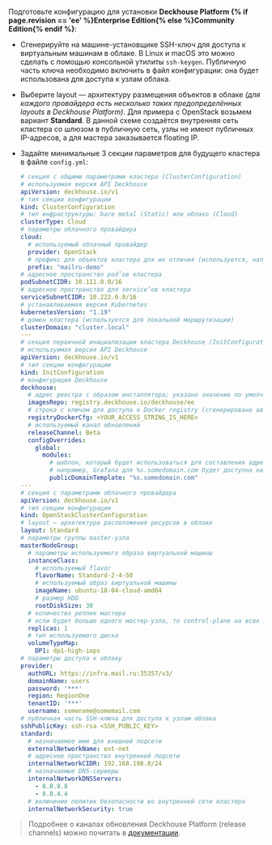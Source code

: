 Подготовьте конфигурацию для установки **Deckhouse Platform {% if page.revision == 'ee' %}Enterprise Edition{% else %}Community Edition{% endif %}**:
- Сгенерируйте на машине-установщике SSH-ключ для доступа к виртуальным машинам в облаке. В Linux и macOS это можно сделать с помощью консольной утилиты `ssh-keygen`. Публичную часть ключа необходимо включить в файл конфигурации: она будет использована для доступа к узлам облака.

- Выберите layout — архитектуру размещения объектов в облаке *(для каждого провайдера есть несколько таких предопределённых layouts в Deckhouse Platform)*. Для примера с OpenStack возьмем вариант **Standard**. В данной схеме создаётся внутренняя сеть кластера со шлюзом в публичную сеть, узлы не имеют публичных IP-адресов, а для мастера заказывается floating IP.

- Задайте минимальные 3 секции параметров для будущего кластера в файле `config.yml`:

  ```yaml
  # секция с общими параметрами кластера (ClusterConfiguration)
  # используемая версия API Deckhouse
  apiVersion: deckhouse.io/v1
  # тип секции конфигурации
  kind: ClusterConfiguration
  # тип инфраструктуры: bare metal (Static) или облако (Cloud)
  clusterType: Cloud
  # параметры облачного провайдера
  cloud:
    # используемый облачный провайдер
    provider: OpenStack
    # префикс для объектов кластера для их отличия (используется, например, при маршрутизации)
    prefix: "mailru-demo"
  # адресное пространство pod’ов кластера
  podSubnetCIDR: 10.111.0.0/16
  # адресное пространство для service’ов кластера
  serviceSubnetCIDR: 10.222.0.0/16
  # устанавливаемая версия Kubernetes
  kubernetesVersion: "1.19"
  # домен кластера (используется для локальной маршрутизации)
  clusterDomain: "cluster.local"
  ---
  # секция первичной инициализации кластера Deckhouse (InitConfiguration)
  # используемая версия API Deckhouse
  apiVersion: deckhouse.io/v1
  # тип секции конфигурации
  kind: InitConfiguration
  # конфигурация Deckhouse
  deckhouse:
    # адрес реестра с образом инсталлятора; указано значение по умолчанию для EE-сборки Deckhouse
    imagesRepo: registry.deckhouse.io/deckhouse/ee
    # строка с ключом для доступа к Docker registry (сгенерировано автоматически для вашего демонстрационного токена)
    registryDockerCfg: <YOUR_ACCESS_STRING_IS_HERE>
    # используемый канал обновлений
    releaseChannel: Beta
    configOverrides:
      global:
        modules:
          # шаблон, который будет использоваться для составления адресов системных приложений в кластере
          # например, Grafana для %s.somedomain.com будет доступна на домене grafana.somedomain.com
          publicDomainTemplate: "%s.somedomain.com"
  ---
  # секция с параметрами облачного провайдера
  apiVersion: deckhouse.io/v1
  # тип секции конфигурации
  kind: OpenStackClusterConfiguration
  # layout — архитектура расположения ресурсов в облаке
  layout: Standard
  # параметры группы master-узла
  masterNodeGroup:
    # параметры используемого образа виртуальной машины
    instanceClass:
      # используемый flavor
      flavorName: Standard-2-4-50
      # используемый образ виртуальной машины
      imageName: ubuntu-18-04-cloud-amd64
      # размер HDD
      rootDiskSize: 30
    # количество реплик мастера
    # если будет больше одного мастер-узла, то control-plane на всех master-узлах будет развернут автоматическии
    replicas: 1
    # тип используемого диска
    volumeTypeMap:
      DP1: dp1-high-iops
  # параметры доступа к облаку
  provider:
    authURL: https://infra.mail.ru:35357/v3/
    domainName: users
    password: '***'
    region: RegionOne
    tenantID: '***'
    username: somename@somemail.com
  # публичная часть SSH-ключа для доступа к узлам облака
  sshPublicKey: ssh-rsa <SSH_PUBLIC_KEY>
  standard:
    # назначаемое имя для внешней подсети
    externalNetworkName: ext-net
    # адресное пространство внутренней подсети
    internalNetworkCIDR: 192.168.198.0/24
    # назначаемые DNS-серверы
    internalNetworkDNSServers:
      - 8.8.8.8
      - 8.8.4.4
    # включение политик безопасности во внутренней сети кластера
    internalNetworkSecurity: true
  ```

> Подробнее о каналах обновления Deckhouse Platform (release channels) можно почитать в [документации](/ru/documentation/v1/deckhouse-release-channels.html).
